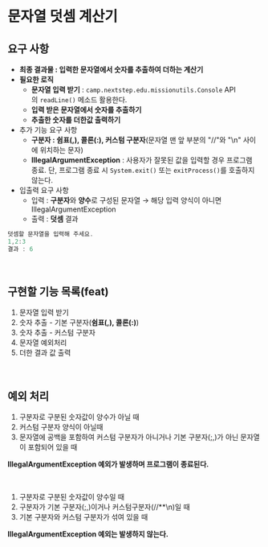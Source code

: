 # 문자열 덧셈 계산기

## **요구 사항**

- **최종 결과물 : 입력한 문자열에서 숫자를 추출하여 더하는 계산기**
- **필요한 로직**
    - **문자열 입력 받기** : `camp.nextstep.edu.missionutils.Console` API의 `readLine()` 메소드 활용한다.
    - **입력 받은 문자열에서 숫자를 추출하기**
    - **추출한 숫자를 더한값 출력하기**
- 추가 기능 요구 사항
    - **구분자 : 쉼표(,), 콜론(:), 커스텀 구분자**(문자열 맨 앞 부분의 "//"와 "\n" 사이에 위치하는 문자)
    - **IllegalArgumentException** : 사용자가 잘못된 값을 입력할 경우 프로그램 종료. 단, 프로그램 종료 시 `System.exit()` 또는 `exitProcess()`를 호출하지 않는다.
- 입출력 요구 사항
    - 입력 : **구분자**와 **양수**로 구성된 문자열 → 해당 입력 양식이 아니면 IllegalArgumentException
    - 출력 : **덧셈** 결과
```kotlin
덧셈할 문자열을 입력해 주세요. 
1,2:3
결과 : 6
``` 
<br>

## **구현할 기능 목록(feat)**

1. 문자열 입력 받기 
2. 숫자 추출 - 기본 구분자(**쉼표(,), 콜론(:)**)
3. 숫자 추출 - 커스텀 구분자
4. 문자열 예외처리
5. 더한 결과 값 출력

<br>

## **예외 처리**
1. 구분자로 구분된 숫자값이 양수가 아닐 때
2. 커스텀 구분자 양식이 아닐때
3. 문자열에 공백을 포함하여 커스텀 구분자가 아니거나 기본 구분자(;,)가 아닌 문자열이 포함되어 있을 때

**IllegalArgumentException 예외가 발생하며 프로그램이 종료된다.**

<br>

1. 구분자로 구분된 숫자값이 양수일 때
2. 구분자가 기본 구분자(;,)이거나 커스텀구분자(//**\n)일 때
3. 기본 구분자와 커스텀 구분자가 섞여 있을 때
   
**IllegalArgumentException 예외는 발생하지 않는다.**
